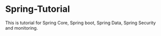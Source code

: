 # Spring-Tutorial
This is tutorial for Spring Core, Spring boot, Spring Data, Spring Security and monitoring.
